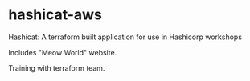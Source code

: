 # hashicat-aws
Hashicat: A terraform built application for use in Hashicorp workshops

Includes "Meow World" website.

Training with terraform team.
